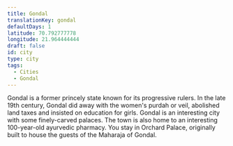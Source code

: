 ```yaml
---
title: Gondal
translationKey: gondal
defaultDays: 1
latitude: 70.792777778
longitude: 21.964444444
draft: false
id: city
type: city
tags:
  - Cities
  - Gondal
---
```

Gondal is a former princely state known for its progressive rulers. In the late 19th century, Gondal did away with the women's purdah or veil, abolished land taxes and insisted on education for girls. Gondal is an interesting city with some finely-carved palaces. The town is also home to an interesting 100-year-old ayurvedic pharmacy. You stay in Orchard Palace, originally built to house the guests of the Maharaja of Gondal.
